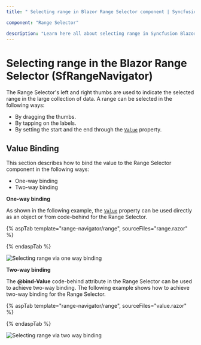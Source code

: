 ```yaml
---
title: " Selecting range in Blazor Range Selector component | Syncfusion "

component: "Range Selector"

description: "Learn here all about selecting range in Syncfusion Blazor Range Selector (SfRangeNavigator) component and more."
---
```


# Selecting range in the Blazor Range Selector (SfRangeNavigator)

The Range Selector's left and right thumbs are used to indicate the selected range in the large collection of data. A range can be selected in the following ways:

* By dragging the thumbs.
* By tapping on the labels.
* By setting the start and the end through the [`Value`](https://help.syncfusion.com/cr/blazor/Syncfusion.Blazor.Charts.SfRangeNavigator.html#Syncfusion_Blazor_Charts_SfRangeNavigator_Value) property.

<!-- markdownlint-disable MD036 -->

## Value Binding

This section describes how to bind the value to the Range Selector component in the following ways:

* One-way binding
* Two-way binding

**One-way binding**

As shown in the following example, the [`Value`](https://help.syncfusion.com/cr/blazor/Syncfusion.Blazor.Charts.SfRangeNavigator.html#Syncfusion_Blazor_Charts_SfRangeNavigator_Value) property can be used directly as an object or from code-behind for the Range Selector.

{% aspTab template="range-navigator/range", sourceFiles="range.razor" %}

{% endaspTab %}

![Selecting range via one way binding](images/common/range.png)

**Two-way binding**

The **@bind-Value** code-behind attribute in the Range Selector can be used to achieve two-way binding. The following example shows how to achieve two-way binding for the Range Selector.

{% aspTab template="range-navigator/range", sourceFiles="value.razor" %}

{% endaspTab %}

![Selecting range via two way binding](images/common/range.png)